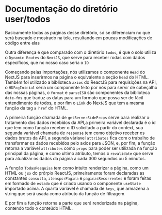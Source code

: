 
# Documentação do diretório user/todos

Basicamente todas as páginas desse diretório, só se diferenciam no que será buscado e mostrado na tela, resultando em poucas modificações de código entre elas

Outra diferença é que comparado com o diretório ``` todos ```, é que o solo utiliza o ``` Dynamic Routes ``` do ``` NextJS ```, que serve para receber rodas com dados específicos, que no nosso caso seria o ``` ID ```

Começando pelas importações, nós utilizamos o componente ``` Head ``` do NextJS para inserirmos na página o equivalente a seção ``` head ``` do HTML. 
Também foi utilizado a biblioteca ``` axios ``` do ReactJS para requisições na API, o ``` HDPagInicial ``` seria um componente feito por nós para servir de cabeçalho das nossas páginas, o ``` format ``` e ``` parseISO ``` são componentes da biblioteca ``` date-fns ``` que traduz as datas para um formato que possa ser de fácil entendimento de todos, e por fim o ``` Link ``` do NextJS que tem a mesma função da tag ``` a href ``` do HTML.

A primeira função chamada de ``` getServerSideProps ``` serve para realizar o tratamento dos dados recebidos da API,a primeira variável declarada é o id que tem como função receber o ID solicitado a partir do context, sua segunda variável chamada de ``` response ``` tem como objetivo receber os dados brutos da API, a segunda váriavel ``` attributes ``` fica com o trabalho de transformar os dados recebidos pelo axios para JSON, e, por fim, a função retorna a variável ``` attributes ``` como ``` props ``` para poder ser utilizada na função principal da página, e como ultimo atributo, temos o ``` revalidate ``` que serve para atualizar os dados da página a cada 300 segundos ou 5 minutos.

A função ``` TodasPesquisa ``` tem como intuito renderizar a página, como um HTML ou ``` jsx ``` do prórpio ReactJS, primeiramente foram declaradas as constantes ``` consulta ```, ``` itensporPagina ``` e ``` paginasRecorrentes ``` e foram feitas em formado de ``` estado ``` que é criado usando o componente ``` useState ``` importado acima. A quarta variável é chamada de ``` keys ```, que armazena a string que será usada como atributo da função de filtragem.


E por fim a função retorna a parte que será renderizada na página, contendo todo o conteúdo HTML.
